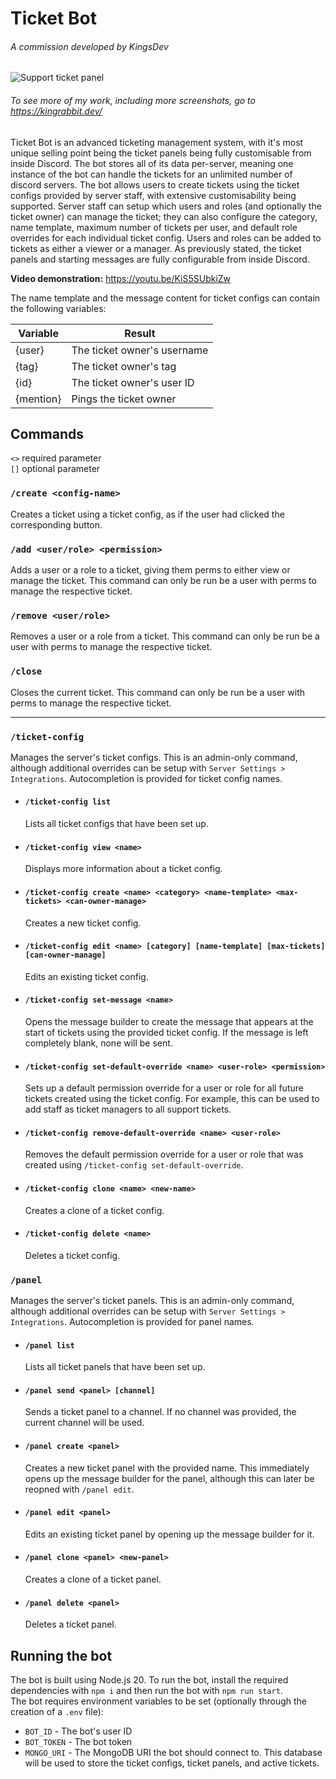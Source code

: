 # Ticket Bot
###### A commission developed by KingsDev

![Support ticket panel](https://github.com/user-attachments/assets/6076c2d3-a14f-40b8-9c37-56057aab6097)
###### To see more of my work, including more screenshots, go to https://kingrabbit.dev/

Ticket Bot is an advanced ticketing management system, with it's most unique selling point being the ticket panels being fully customisable from inside Discord.  The bot stores all of its data per-server, meaning one instance of the bot can handle the tickets for an unlimited number of discord servers.  The bot allows users to create tickets using the ticket configs provided by server staff, with extensive customisability being supported.  Server staff can setup which users and roles (and optionally the ticket owner) can manage the ticket; they can also configure the category, name template, maximum number of tickets per user, and default role overrides for each individual ticket config.  Users and roles can be added to tickets as either a viewer or a manager.  As previously stated, the ticket panels and starting messages are fully configurable from inside Discord.

**Video demonstration:** https://youtu.be/KiS5SUbkiZw

The name template and the message content for ticket configs can contain the following variables:

| Variable  | Result                      |  
|-----------|-----------------------------|
| {user}    | The ticket owner's username |
| {tag}     | The ticket owner's tag      |
| {id}      | The ticket owner's user ID  |
| {mention} | Pings the ticket owner      |


## Commands
`<>` required parameter  
`[]` optional parameter

### `/create <config-name>`
Creates a ticket using a ticket config, as if the user had clicked the corresponding button.

### `/add <user/role> <permission>`
Adds a user or a role to a ticket, giving them perms to either view or manage the ticket.  This command can only be run be a user with perms to manage the respective ticket.

### `/remove <user/role>`
Removes a user or a role from a ticket.  This command can only be run be a user with perms to manage the respective ticket.

### `/close`
Closes the current ticket.  This command can only be run be a user with perms to manage the respective ticket.

---

### `/ticket-config`
Manages the server's ticket configs.  This is an admin-only command, although additional overrides can be setup with `Server Settings > Integrations`.  Autocompletion is provided for ticket config names.
- #### `/ticket-config list`
  Lists all ticket configs that have been set up.
- #### `/ticket-config view <name>`
  Displays more information about a ticket config.
- #### `/ticket-config create <name> <category> <name-template> <max-tickets> <can-owner-manage>`
  Creates a new ticket config.
- #### `/ticket-config edit <name> [category] [name-template] [max-tickets] [can-owner-manage]`
  Edits an existing ticket config.
- #### `/ticket-config set-message <name>`
  Opens the message builder to create the message that appears at the start of tickets using the provided ticket config.  If the message is left completely blank, none will be sent.
- #### `/ticket-config set-default-override <name> <user-role> <permission>`
  Sets up a default permission override for a user or role for all future tickets created using the ticket config.  For example, this can be used to add staff as ticket managers to all support tickets.
- #### `/ticket-config remove-default-override <name> <user-role>`
  Removes the default permission override for a user or role that was created using `/ticket-config set-default-override`.
- #### `/ticket-config clone <name> <new-name>`
  Creates a clone of a ticket config.
- #### `/ticket-config delete <name>`
  Deletes a ticket config.

### `/panel`
Manages the server's ticket panels.  This is an admin-only command, although additional overrides can be setup with `Server Settings > Integrations`.  Autocompletion is provided for panel names.
- #### `/panel list`
  Lists all ticket panels that have been set up.
- #### `/panel send <panel> [channel]`
  Sends a ticket panel to a channel.  If no channel was provided, the current channel will be used.
- #### `/panel create <panel>`
  Creates a new ticket panel with the provided name.  This immediately opens up the message builder for the panel, although this can later be reopned with `/panel edit`.
- #### `/panel edit <panel>`
  Edits an existing ticket panel by opening up the message builder for it.
- #### `/panel clone <panel> <new-panel>`
  Creates a clone of a ticket panel.
- #### `/panel delete <panel>`
  Deletes a ticket panel.

## Running the bot
The bot is built using Node.js 20.  To run the bot, install the required dependencies with `npm i` and then run the bot with `npm run start`.  
The bot requires environment variables to be set (optionally through the creation of a `.env` file):
- `BOT_ID` - The bot's user ID
- `BOT_TOKEN` - The bot token
- `MONGO_URI` - The MongoDB URI the bot should connect to.  This database will be used to store the ticket configs, ticket panels, and active tickets.
